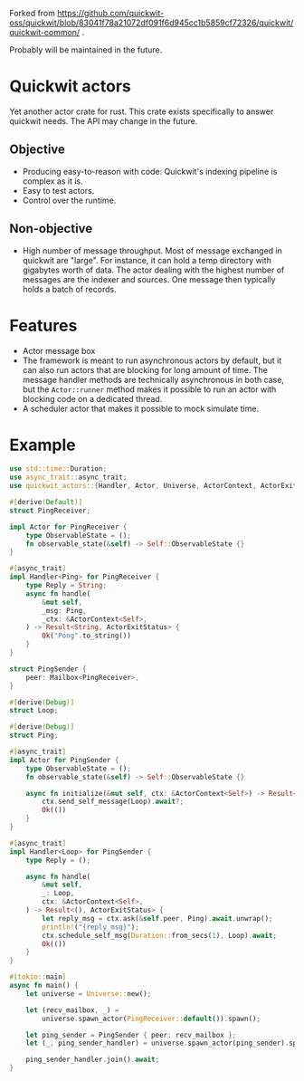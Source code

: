 Forked from https://github.com/quickwit-oss/quickwit/blob/83041f78a21072df091f6d945cc1b5859cf72326/quickwit/quickwit-common/ .

Probably will be maintained in the future.

# Quickwit actors

Yet another actor crate for rust.
This crate exists specifically to answer quickwit needs.
The API may change in the future.

## Objective

- Producing easy-to-reason with code: Quickwit's indexing pipeline is complex as it is.
- Easy to test actors.
- Control over the runtime.

## Non-objective

- High number of message throughput. Most of message exchanged in quickwit
  are "large". For instance, it can hold a temp directory with gigabytes worth of data.
  The actor dealing with the highest number of messages are the indexer and sources.
  One message then typically holds a batch of records.

# Features

- Actor message box
- The framework is meant to run asynchronous actors by default, but it can also run actors that are blocking for long amount of time. The message handler methods are technically asynchronous in both case, but the `Actor::runner` method makes it possible to run an actor with blocking code on a dedicated thread.
- A scheduler actor that makes it possible to mock simulate time.

# Example

```rust
use std::time::Duration;
use async_trait::async_trait;
use quickwit_actors::{Handler, Actor, Universe, ActorContext, ActorExitStatus, Mailbox};

#[derive(Default)]
struct PingReceiver;

impl Actor for PingReceiver {
    type ObservableState = ();
    fn observable_state(&self) -> Self::ObservableState {}
}

#[async_trait]
impl Handler<Ping> for PingReceiver {
    type Reply = String;
    async fn handle(
        &mut self,
        _msg: Ping,
        _ctx: &ActorContext<Self>,
    ) -> Result<String, ActorExitStatus> {
        Ok("Pong".to_string())
    }
}

struct PingSender {
    peer: Mailbox<PingReceiver>,
}

#[derive(Debug)]
struct Loop;

#[derive(Debug)]
struct Ping;

#[async_trait]
impl Actor for PingSender {
    type ObservableState = ();
    fn observable_state(&self) -> Self::ObservableState {}

    async fn initialize(&mut self, ctx: &ActorContext<Self>) -> Result<(),ActorExitStatus> {
        ctx.send_self_message(Loop).await?;
        Ok(())
    }
}

#[async_trait]
impl Handler<Loop> for PingSender {
    type Reply = ();

    async fn handle(
        &mut self,
        _: Loop,
        ctx: &ActorContext<Self>,
    ) -> Result<(), ActorExitStatus> {
        let reply_msg = ctx.ask(&self.peer, Ping).await.unwrap();
        println!("{reply_msg}");
        ctx.schedule_self_msg(Duration::from_secs(1), Loop).await;
        Ok(())
    }
}

#[tokio::main]
async fn main() {
    let universe = Universe::new();

    let (recv_mailbox, _) =
        universe.spawn_actor(PingReceiver::default()).spawn();

    let ping_sender = PingSender { peer: recv_mailbox };
    let (_, ping_sender_handler) = universe.spawn_actor(ping_sender).spawn();

    ping_sender_handler.join().await;
}
```
